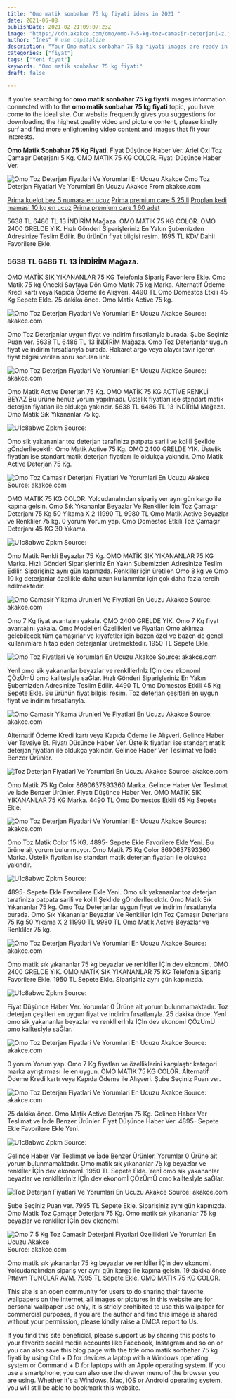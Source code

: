 ```yaml
---
title: "Omo matik sonbahar 75 kg fiyati ideas in 2021 "
date: 2021-06-08
publishDate: 2021-02-21T09:07:23Z
image: "https://cdn.akakce.com/omo/omo-7-5-kg-toz-camasir-deterjani-z.jpg"
author: "Ines" # use capitalize
description: "Your Omo matik sonbahar 75 kg fiyati images are ready in this website. Omo matik sonbahar 75 kg fiyati are a topic that is being searched for and liked by netizens today. You can Download the Omo matik sonbahar 75 kg fiyati files here. Download all free photos."
categories: ["fiyat"]
tags: ["Yeni fiyat"]
keywords: "Omo matik sonbahar 75 kg fiyati"
draft: false

---
```


If you're searching for **omo matik sonbahar 75 kg fiyati** images information connected with to the **omo matik sonbahar 75 kg fiyati** topic, you have come to the ideal  site.  Our website frequently  gives you  suggestions  for downloading  the highest  quality video and picture  content, please kindly surf and find more enlightening video content and images  that fit your interests.

**Omo Matik Sonbahar 75 Kg Fiyati**. Fiyat Düşünce Haber Ver. Ariel Oxi Toz Çamaşır Deterjanı 5 Kg. OMO MATIK 75 KG COLOR. Fiyatı Düşünce Haber Ver.

![Omo Toz Deterjan Fiyatlari Ve Yorumlari En Ucuzu Akakce](https://iis-akakce.akamaized.net/p.x?%2F%2Fn11scdn%2Eakamaized%2Enet%2Fa1%2F1024%2Fev%2Dyasam%2Fcamasir%2Dtoz%2Ddeterjan%2Fomo%2Dactive%2Dfresh%2Dtoz%2Dcamasir%2Ddeterjani%2D53%2Dyikama%2D2%2Dx%2D8%2Dkg%5F%5F0984450851719073%2Ejpg "Omo Toz Deterjan Fiyatlari Ve Yorumlari En Ucuzu Akakce")
Omo Toz Deterjan Fiyatlari Ve Yorumlari En Ucuzu Akakce From akakce.com

[Prima kuelot bez 5 numara en ucuz](/prima-kuelot-bez-5-numara-en-ucuz/)
[Prima premium care 5 25 li](/prima-premium-care-5-25-li/)
[Proplan kedi mamasi 10 kg en ucuz](/proplan-kedi-mamasi-10-kg-en-ucuz/)
[Prima premium care 1 60 adet](/prima-premium-care-1-60-adet/)

5638 TL 6486 TL 13 İNDİRİM Mağaza. OMO MATIK 75 KG COLOR. OMO 2400 GRELDE YIK. Hızlı Gönderi Siparişleriniz En Yakın Şubemizden Adresinize Teslim Edilir. Bu ürünün fiyat bilgisi resim. 1695 TL KDV Dahil Favorilere Ekle.

### 5638 TL 6486 TL 13 İNDİRİM Mağaza.

OMO MATİK SIK YIKANANLAR 75 KG Telefonla Sipariş Favorilere Ekle. Omo Matik 75 kg Önceki Sayfaya Dön Omo Matik 75 kg Marka. Alternatif Ödeme Kredi kartı veya Kapıda Ödeme ile Alışveri. 4490 TL Omo Domestos Etkili 45 Kg Sepete Ekle. 25 dakika önce. Omo Matik Active 75 kg.


![Omo Toz Deterjan Fiyatlari Ve Yorumlari En Ucuzu Akakce](https://iis-akakce.akamaized.net/p.x?%2F%2Fn11scdn%2Eakamaized%2Enet%2Fa1%2F1024%2Fev%2Dyasam%2Fcamasir%2Dtoz%2Ddeterjan%2Fomo%2Dactive%2Dtoz%2Dcamasir%2Ddeterjani%2D66%2Dyikama%2D2%2Dx%2D10%2Dkg%5F%5F0709687195280715%2Ejpg "Omo Toz Deterjan Fiyatlari Ve Yorumlari En Ucuzu Akakce")
Source: akakce.com

Omo Toz Deterjanlar uygun fiyat ve indirim fırsatlarıyla burada. Şube Seçiniz Puan ver. 5638 TL 6486 TL 13 İNDİRİM Mağaza. Omo Toz Deterjanlar uygun fiyat ve indirim fırsatlarıyla burada. Hakaret argo veya alaycı tavır içeren fiyat bilgisi verilen soru sorulan link.

![Omo Toz Deterjan Fiyatlari Ve Yorumlari En Ucuzu Akakce](https://cdn.akakce.com/omo/omo-10-kg-66-yikama-toz-camasir-deterjani-x.jpg "Omo Toz Deterjan Fiyatlari Ve Yorumlari En Ucuzu Akakce")
Source: akakce.com

Omo Matik Active Deterjan 75 Kg. OMO MATİK 75 KG ACTİVE RENKLİ BEYAZ Bu ürüne henüz yorum yapılmadı. Üstelik fiyatları ise standart matik deterjan fiyatları ile oldukça yakındır. 5638 TL 6486 TL 13 İNDİRİM Mağaza. Omo Matik Sık Yıkananlar 75 kg.

![U1c8abwc Zpkm](https://cdn.akakce.com/_bro/3084/14039/14039_1_158163_274839x.jpg "U1c8abwc Zpkm")
Source: 

Omo sik yakananlar toz deterjan tarafiniza patpata sarili ve kolİlİ Şekİlde gÖnderİlecektİr. Omo Matik Active 75 Kg. OMO 2400 GRELDE YIK. Üstelik fiyatları ise standart matik deterjan fiyatları ile oldukça yakındır. Omo Matik Active Deterjan 75 Kg.

![Omo Toz Camasir Deterjani Fiyatlari Ve Yorumlari En Ucuzu Akakce](https://iis-akakce.akamaized.net/p.x?%2F%2Fn11scdn%2Eakamaized%2Enet%2Fa1%2F1024%2Fev%2Dyasam%2Fcamasir%2Dtoz%2Ddeterjan%2Fomo%2Dmatik%2Dactive%2Dcamasir%2Ddeterjani%2D66%2Dyikama%2D2%2Dx%2D10%2Dkg%5F%5F0206375247660307%2Ejpg "Omo Toz Camasir Deterjani Fiyatlari Ve Yorumlari En Ucuzu Akakce")
Source: akakce.com

OMO MATIK 75 KG COLOR. Yolcudanalından sipariş ver aynı gün kargo ile kapına gelsin. Omo Sık Yıkananlar Beyazlar Ve Renkliler Için Toz Çamaşır Deterjanı 75 Kg 50 Yıkama X 2 11990 TL 9980 TL Omo Matik Active Beyazlar ve Renkliler 75 kg. 0 yorum Yorum yap. Omo Domestos Etkili Toz Çamaşır Deterjanı 45 KG 30 Yıkama.

![U1c8abwc Zpkm](https://cdn.akakce.com/_bro/3133/14149/14149_1_159229_275419x.jpg "U1c8abwc Zpkm")
Source: 

Omo Matik Renkli Beyazlar 75 Kg. OMO MATİK SIK YIKANANLAR 75 KG Marka. Hızlı Gönderi Siparişleriniz En Yakın Şubemizden Adresinize Teslim Edilir. Siparişiniz aynı gün kapınızda. Renkliler için üretilen Omo 8 kg ve Omo 10 kg deterjanlar özellikle daha uzun kullanımlar için çok daha fazla tercih edilmektedir.

![Omo Camasir Yikama Urunleri Ve Fiyatlari En Ucuzu Akakce](https://cdn.akakce.com/omo/omo-domestos-etkili-30-yikama-4-5-kg-toz-camasir-deterjani-x.jpg "Omo Camasir Yikama Urunleri Ve Fiyatlari En Ucuzu Akakce")
Source: akakce.com

Omo 7 Kg fiyat avantajını yakala. OMO 2400 GRELDE YIK. Omo 7 Kg fiyat avantajını yakala. Omo Modelleri Özellikleri ve Fiyatları Omo aklınıza gelebilecek tüm çamaşırlar ve kıyafetler için bazen özel ve bazen de genel kullanımlara hitap eden deterjanlar üretmektedir. 1950 TL Sepete Ekle.

![Omo Toz Fiyatlari Ve Yorumlari En Ucuzu Akakce](https://cdn.akakce.com/ariel/ariel-pg-professional-10-kg-omo-active-10-kg-toz-camasir-deterjani-x.jpg "Omo Toz Fiyatlari Ve Yorumlari En Ucuzu Akakce")
Source: akakce.com

Yenİ omo sik yakananlar beyazlar ve renklİlerİnİz İÇİn dev ekonomİ ÇÖzÜmÜ omo kalİtesİyle saĞlar. Hızlı Gönderi Siparişleriniz En Yakın Şubemizden Adresinize Teslim Edilir. 4490 TL Omo Domestos Etkili 45 Kg Sepete Ekle. Bu ürünün fiyat bilgisi resim. Toz deterjan çeşitleri en uygun fiyat ve indirim fırsatlarıyla.

![Omo Camasir Yikama Urunleri Ve Fiyatlari En Ucuzu Akakce](https://cdn.akakce.com/omo/omo-active-fresh-1-5-kg-10-yikama-beyazlar-icin-toz-camasir-deterjani-x.jpg "Omo Camasir Yikama Urunleri Ve Fiyatlari En Ucuzu Akakce")
Source: akakce.com

Alternatif Ödeme Kredi kartı veya Kapıda Ödeme ile Alışveri. Gelince Haber Ver Tavsiye Et. Fiyatı Düşünce Haber Ver. Üstelik fiyatları ise standart matik deterjan fiyatları ile oldukça yakındır. Gelince Haber Ver Teslimat ve İade Benzer Ürünler.

![Toz Deterjan Fiyatlari Ve Yorumlari En Ucuzu Akakce](https://cdn.akakce.com/alo/alo-professional-kar-cicegi-10-kg-deterjan-ariel-professional-beyazlar-10-kg-deterjan-x.jpg "Toz Deterjan Fiyatlari Ve Yorumlari En Ucuzu Akakce")
Source: akakce.com

Omo Matik 75 Kg Color 8690637893360 Marka. Gelince Haber Ver Teslimat ve İade Benzer Ürünler. Fiyatı Düşünce Haber Ver. OMO MATİK SIK YIKANANLAR 75 KG Marka. 4490 TL Omo Domestos Etkili 45 Kg Sepete Ekle.

![Omo Toz Deterjan Fiyatlari Ve Yorumlari En Ucuzu Akakce](https://cdn.akakce.com/omo/omo-26-yikama-4-kg-toz-camasir-deterjani-x.jpg "Omo Toz Deterjan Fiyatlari Ve Yorumlari En Ucuzu Akakce")
Source: akakce.com

Omo Toz Matik Color 15 KG. 4895- Sepete Ekle Favorilere Ekle Yeni. Bu ürüne ait yorum bulunmuyor. Omo Matik 75 Kg Color 8690637893360 Marka. Üstelik fiyatları ise standart matik deterjan fiyatları ile oldukça yakındır.

![U1c8abwc Zpkm](https://cdn.akakce.com/_bro/3019/14122/14122_11_159053_277135x.jpg "U1c8abwc Zpkm")
Source: 

4895- Sepete Ekle Favorilere Ekle Yeni. Omo sik yakananlar toz deterjan tarafiniza patpata sarili ve kolİlİ Şekİlde gÖnderİlecektİr. Omo Matik Sık Yıkananlar 75 kg. Omo Toz Deterjanlar uygun fiyat ve indirim fırsatlarıyla burada. Omo Sık Yıkananlar Beyazlar Ve Renkliler Için Toz Çamaşır Deterjanı 75 Kg 50 Yıkama X 2 11990 TL 9980 TL Omo Matik Active Beyazlar ve Renkliler 75 kg.

![Omo Toz Deterjan Fiyatlari Ve Yorumlari En Ucuzu Akakce](https://cdn.akakce.com/omo/omo-9-kg-60-yikama-toz-camasir-deterjani-x.jpg "Omo Toz Deterjan Fiyatlari Ve Yorumlari En Ucuzu Akakce")
Source: akakce.com

Omo matik sık yıkananlar 75 kg beyazlar ve renklİler İÇİn dev ekonomİ. OMO 2400 GRELDE YIK. OMO MATİK SIK YIKANANLAR 75 KG Telefonla Sipariş Favorilere Ekle. 1950 TL Sepete Ekle. Siparişiniz aynı gün kapınızda.

![U1c8abwc Zpkm](https://cdn.akakce.com/_bro/2557/14027/14027_10_158080_274933x.jpg "U1c8abwc Zpkm")
Source: 

Fiyat Düşünce Haber Ver. Yorumlar 0 Ürüne ait yorum bulunmamaktadır. Toz deterjan çeşitleri en uygun fiyat ve indirim fırsatlarıyla. 25 dakika önce. Yenİ omo sik yakananlar beyazlar ve renklİlerİnİz İÇİn dev ekonomİ ÇÖzÜmÜ omo kalİtesİyle saĞlar.

![Omo Toz Deterjan Fiyatlari Ve Yorumlari En Ucuzu Akakce](https://cdn.akakce.com/omo/omo-active-fresh-6-kg-40-yikama-2-li-paket-toz-camasir-deterjani-x.jpg "Omo Toz Deterjan Fiyatlari Ve Yorumlari En Ucuzu Akakce")
Source: akakce.com

0 yorum Yorum yap. Omo 7 Kg fiyatları ve özelliklerini karşılaştır kategori marka ayrıştırması ile en uygun. OMO MATIK 75 KG COLOR. Alternatif Ödeme Kredi kartı veya Kapıda Ödeme ile Alışveri. Şube Seçiniz Puan ver.

![Omo Toz Deterjan Fiyatlari Ve Yorumlari En Ucuzu Akakce](https://iis-akakce.akamaized.net/p.x?%2F%2Fn11scdn%2Eakamaized%2Enet%2Fa1%2F1024%2Fev%2Dyasam%2Fcamasir%2Dtoz%2Ddeterjan%2Fomo%2Dactive%2Dfresh%2Dtoz%2Dcamasir%2Ddeterjani%2D53%2Dyikama%2D2%2Dx%2D8%2Dkg%5F%5F0984450851719073%2Ejpg "Omo Toz Deterjan Fiyatlari Ve Yorumlari En Ucuzu Akakce")
Source: akakce.com

25 dakika önce. Omo Matik Active Deterjan 75 Kg. Gelince Haber Ver Teslimat ve İade Benzer Ürünler. Fiyat Düşünce Haber Ver. 4895- Sepete Ekle Favorilere Ekle Yeni.

![U1c8abwc Zpkm](https://cdn.akakce.com/_bro/739/14144/14144_2_159221_275134x.jpg "U1c8abwc Zpkm")
Source: 

Gelince Haber Ver Teslimat ve İade Benzer Ürünler. Yorumlar 0 Ürüne ait yorum bulunmamaktadır. Omo matik sık yıkananlar 75 kg beyazlar ve renklİler İÇİn dev ekonomİ. 1950 TL Sepete Ekle. Yenİ omo sik yakananlar beyazlar ve renklİlerİnİz İÇİn dev ekonomİ ÇÖzÜmÜ omo kalİtesİyle saĞlar.

![Toz Deterjan Fiyatlari Ve Yorumlari En Ucuzu Akakce](https://iis-akakce.akamaized.net/p.x?%2F%2Fn11scdn%2Eakamaized%2Enet%2Fa1%2F1024%2Fev%2Dyasam%2Fcamasir%2Dtoz%2Ddeterjan%2Fariel%2Dprofessional%2Dtoz%2Dcamasir%2Ddeterjani%2Dextra%2Dkokulu%2D2%2Dx%2D10%2Dkg%5F%5F1070255520859082%2Ejpg "Toz Deterjan Fiyatlari Ve Yorumlari En Ucuzu Akakce")
Source: akakce.com

Şube Seçiniz Puan ver. 7995 TL Sepete Ekle. Siparişiniz aynı gün kapınızda. Omo Matik Toz Çamaşır Deterjanı 75 Kg. Omo matik sık yıkananlar 75 kg beyazlar ve renklİler İÇİn dev ekonomİ.

![Omo 7 5 Kg Toz Camasir Deterjani Fiyatlari Ozellikleri Ve Yorumlari En Ucuzu Akakce](https://cdn.akakce.com/omo/omo-7-5-kg-toz-camasir-deterjani-z.jpg "Omo 7 5 Kg Toz Camasir Deterjani Fiyatlari Ozellikleri Ve Yorumlari En Ucuzu Akakce")
Source: akakce.com

Omo matik sık yıkananlar 75 kg beyazlar ve renklİler İÇİn dev ekonomİ. Yolcudanalından sipariş ver aynı gün kargo ile kapına gelsin. 19 dakika önce Pttavm TUNCLAR AVM. 7995 TL Sepete Ekle. OMO MATIK 75 KG COLOR.

This site is an open community for users to do sharing their favorite wallpapers on the internet, all images or pictures in this website are for personal wallpaper use only, it is stricly prohibited to use this wallpaper for commercial purposes, if you are the author and find this image is shared without your permission, please kindly raise a DMCA report to Us.

If you find this site beneficial, please support us by sharing this posts to your favorite social media accounts like Facebook, Instagram and so on or you can also save this blog page with the title omo matik sonbahar 75 kg fiyati by using Ctrl + D for devices a laptop with a Windows operating system or Command + D for laptops with an Apple operating system. If you use a smartphone, you can also use the drawer menu of the browser you are using. Whether it's a Windows, Mac, iOS or Android operating system, you will still be able to bookmark this website.
